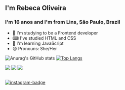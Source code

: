 ## I'm Rebeca Oliveira 
### I'm 16 anos and I'm from Lins, São Paulo, Brazil   

- 🔭 I'm studying to be a Frontend developer
- ⌨ I've studied HTML and CSS
- 🌱 I'm learning JavaScript 
- 😄 Pronouns: She/Her

![Anurag's GitHub stats](https://github-readme-stats.vercel.app/api?username=rebsoli&show_icons=true&theme=tokyonight)
[![Top Langs](https://github-readme-stats.vercel.app/api/top-langs/?username=rebsoli&layout=compact&theme=tokyonight)](https://github.com/anuraghazra/github-readme-stats)

<div style="display: inline-block">
  <img src="https://img.shields.io/badge/HTML5-E34F26?style=for-the-badge&logo=html5&logoColor=white">    
  <img src="https://img.shields.io/badge/CSS3-1572B6?style=for-the-badge&logo=css3&logoColor=white">    
  <img src="https://img.shields.io/badge/JavaScript-F7DF1E?style=for-the-badge&logo=javascript&logoColor=black">    
</div>

##

<a href="https://www.instagram.com/rebs_oliveira01/" target= "_blank"><img src= "https://img.shields.io/badge/Instagram-E4405F?style=for-the-badge&logo=instagram&logoColor=white" alt="instagram-badge"></a>

